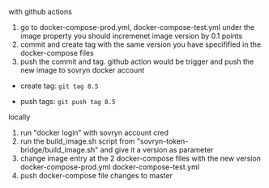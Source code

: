 with github actions
1. go to docker-compose-prod.yml, docker-compose-test.yml under the image property you should incremenet image version by 0.1 points
2. commit and create tag with the same version you have specifified in the docker-compose files
3. push the commit and tag. github action would be trigger and push the new image to sovryn docker account

* create tag: ```git tag 8.5```

* push tags: ```git push tag 8.5```



locally
1. run "docker login" with sovryn account cred 
2. run the build_image.sh script from "sovryn-token-bridge/build_image.sh" and give it a version as parameter
3. change image entry at the 2 docker-compose files with the new version
  docker-compose-prod.yml
  docker-compose-test.yml
4. push docker-compose file changes to master
